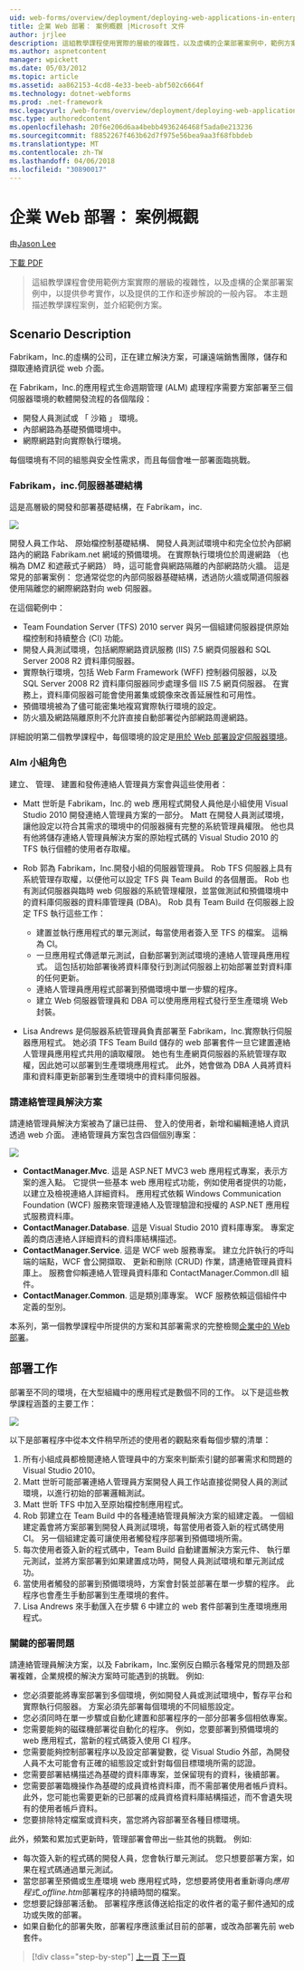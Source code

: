 ```yaml
---
uid: web-forms/overview/deployment/deploying-web-applications-in-enterprise-scenarios/enterprise-web-deployment-scenario-overview
title: 企業 Web 部署： 案例概觀 |Microsoft 文件
author: jrjlee
description: 這組教學課程使用實際的層級的複雜性，以及虛構的企業部署案例中，範例方案，提供 ref...
ms.author: aspnetcontent
manager: wpickett
ms.date: 05/03/2012
ms.topic: article
ms.assetid: aa862153-4cd8-4e33-beeb-abf502c6664f
ms.technology: dotnet-webforms
ms.prod: .net-framework
msc.legacyurl: /web-forms/overview/deployment/deploying-web-applications-in-enterprise-scenarios/enterprise-web-deployment-scenario-overview
msc.type: authoredcontent
ms.openlocfilehash: 20f6e206d6aa4bebb4936246468f5ada0e213236
ms.sourcegitcommit: f8852267f463b62d7f975e56bea9aa3f68fbbdeb
ms.translationtype: MT
ms.contentlocale: zh-TW
ms.lasthandoff: 04/06/2018
ms.locfileid: "30890017"
---
```

<a name="enterprise-web-deployment-scenario-overview"></a>企業 Web 部署： 案例概觀
====================
由[Jason Lee](https://github.com/jrjlee)

[下載 PDF](https://msdnshared.blob.core.windows.net/media/MSDNBlogsFS/prod.evol.blogs.msdn.com/CommunityServer.Blogs.Components.WeblogFiles/00/00/00/63/56/8130.DeployingWebAppsInEnterpriseScenarios.pdf)

> 這組教學課程會使用範例方案實際的層級的複雜性，以及虛構的企業部署案例中，以提供參考實作，以及提供的工作和逐步解說的一般內容。 本主題描述教學課程案例，並介紹範例方案。


## <a name="scenario-description"></a>Scenario Description

Fabrikam，Inc.的虛構的公司，正在建立解決方案，可讓遠端銷售團隊，儲存和擷取連絡資訊從 web 介面。

在 Fabrikam，Inc.的應用程式生命週期管理 (ALM) 處理程序需要方案部署至三個伺服器環境的軟體開發流程的各個階段：

- 開發人員測試或 「 沙箱 」 環境。
- 內部網路為基礎預備環境中。
- 網際網路對向實際執行環境。

每個環境有不同的組態與安全性需求，而且每個會唯一部署面臨挑戰。

### <a name="the-fabrikam-inc-server-infrastructure"></a>Fabrikam，inc.伺服器基礎結構

這是高層級的開發和部署基礎結構，在 Fabrikam，inc.

![](enterprise-web-deployment-scenario-overview/_static/image1.png)

開發人員工作站、 原始檔控制基礎結構、 開發人員測試環境中和完全位於內部網路內的網路 Fabrikam.net 網域的預備環境。 在實際執行環境位於周邊網路 （也稱為 DMZ 和遮蔽式子網路） 時，這可能會與網路隔離的內部網路防火牆。 這是常見的部署案例： 您通常從您的內部伺服器基礎結構，透過防火牆或閘道伺服器使用隔離您的網際網路對向 web 伺服器。

在這個範例中：

- Team Foundation Server (TFS) 2010 server 與另一個組建伺服器提供原始檔控制和持續整合 (CI) 功能。
- 開發人員測試環境，包括網際網路資訊服務 (IIS) 7.5 網頁伺服器和 SQL Server 2008 R2 資料庫伺服器。
- 實際執行環境，包括 Web Farm Framework (WFF) 控制器伺服器，以及 SQL Server 2008 R2 資料庫伺服器同步處理多個 IIS 7.5 網頁伺服器。 在實務上，資料庫伺服器可能會使用叢集或鏡像來改善延展性和可用性。
- 預備環境被為了儘可能密集地複寫實際執行環境的設定。
- 防火牆及網路隔離原則不允許直接自動部署從內部網路周邊網路。

詳細說明第二個教學課程中，每個環境的設定是[用於 Web 部署設定伺服器環境](../configuring-server-environments-for-web-deployment/configuring-server-environments-for-web-deployment.md)。

### <a name="team-roles-for-alm"></a>Alm 小組角色

建立、 管理、 建置和發佈連絡人管理員方案會與這些使用者：

- Matt 世昕是 Fabrikam，Inc.的 web 應用程式開發人員他是小組使用 Visual Studio 2010 開發連絡人管理員方案的一部分。 Matt 在開發人員測試環境，讓他設定以符合其需求的環境中的伺服器擁有完整的系統管理員權限。 他也具有他將儲存連絡人管理員解決方案的原始程式碼的 Visual Studio 2010 的 TFS 執行個體的使用者存取權。
- Rob 郭為 Fabrikam，Inc.開發小組的伺服器管理員。 Rob TFS 伺服器上具有系統管理存取權，以便他可以設定 TFS 與 Team Build 的各個層面。 Rob 也有測試伺服器與臨時 web 伺服器的系統管理權限，並當做測試和預備環境中的資料庫伺服器的資料庫管理員 (DBA)。 Rob 具有 Team Build 在伺服器上設定 TFS 執行這些工作：

    - 建置並執行應用程式的單元測試，每當使用者簽入至 TFS 的檔案。 這稱為 CI。
    - 一旦應用程式傳遞單元測試，自動部署到測試環境的連絡人管理員應用程式。 這包括初始部署後將資料庫發行到測試伺服器上初始部署並對資料庫的任何更新。
    - 連絡人管理員應用程式部署到預備環境中單一步驟的程序。
    - 建立 Web 伺服器管理員和 DBA 可以使用應用程式發行至生產環境 Web 封裝。
- Lisa Andrews 是伺服器系統管理員負責部署至 Fabrikam，Inc.實際執行伺服器應用程式。 她必須 TFS Team Build 儲存的 web 部署套件一旦它建置連絡人管理員應用程式共用的讀取權限。 她也有生產網頁伺服器的系統管理存取權，因此她可以部署到生產環境應用程式。 此外，她會做為 DBA 人員將資料庫和資料庫更新部署到生產環境中的資料庫伺服器。

<a id="_The_Contact_Manager"></a>

### <a name="the-contact-manager-solution"></a>請連絡管理員解決方案

請連絡管理員解決方案被為了讓已註冊、 登入的使用者，新增和編輯連絡人資訊透過 web 介面。 連絡管理員方案包含四個個別專案：

![](enterprise-web-deployment-scenario-overview/_static/image2.png)

- **ContactManager.Mvc**. 這是 ASP.NET MVC3 web 應用程式專案，表示方案的進入點。 它提供一些基本 web 應用程式功能，例如使用者提供的功能，以建立及檢視連絡人詳細資料。 應用程式依賴 Windows Communication Foundation (WCF) 服務來管理連絡人及管理驗證和授權的 ASP.NET 應用程式服務資料庫。
- **ContactManager.Database**. 這是 Visual Studio 2010 資料庫專案。 專案定義的商店連絡人詳細資料的資料庫結構描述。
- **ContactManager.Service**. 這是 WCF web 服務專案。 建立允許執行的呼叫端的端點，WCF 會公開擷取、 更新和刪除 (CRUD) 作業，請連絡管理員資料庫上。 服務會仰賴連絡人管理員資料庫和 ContactManager.Common.dll 組件。
- **ContactManager.Common**. 這是類別庫專案。 WCF 服務依賴這個組件中定義的型別。

本系列，第一個教學課程中所提供的方案和其部署需求的完整檢閱[企業中的 Web 部署](../web-deployment-in-the-enterprise/web-deployment-in-the-enterprise.md)。

<a id="_Deployment_Tasks"></a>

## <a name="deployment-tasks"></a>部署工作

部署至不同的環境，在大型組織中的應用程式是數個不同的工作。 以下是這些教學課程涵蓋的主要工作：

![](enterprise-web-deployment-scenario-overview/_static/image3.png)

以下是部署程序中從本文件稍早所述的使用者的觀點來看每個步驟的清單：

1. 所有小組成員都檢閱連絡人管理員中的方案來判斷索引鍵的部署需求和問題的 Visual Studio 2010。
2. Matt 世昕可能部署連絡人管理員方案開發人員工作站直接從開發人員的測試環境，以進行初始的部署邏輯測試。
3. Matt 世昕 TFS 中加入至原始檔控制應用程式。
4. Rob 郭建立在 Team Build 中的各種連絡管理員解決方案的組建定義。 一個組建定義會將方案部署到開發人員測試環境，每當使用者簽入新的程式碼使用 CI。 另一個組建定義可讓使用者觸發程序部署到預備環境所需。
5. 每次使用者簽入新的程式碼中，Team Build 自動建置解決方案元件、 執行單元測試，並將方案部署到如果建置成功時，開發人員測試環境和單元測試成功。
6. 當使用者觸發的部署到預備環境時，方案會封裝並部署在單一步驟的程序。 此程序也會產生手動部署到生產環境的套件。
7. Lisa Andrews 來手動匯入在步驟 6 中建立的 web 套件部署到生產環境應用程式。

### <a name="key-deployment-issues"></a>關鍵的部署問題

請連絡管理員解決方案，以及 Fabrikam，Inc.案例反白顯示各種常見的問題及部署複雜，企業規模的解決方案時可能遇到的挑戰。 例如: 

- 您必須要能將專案部署到多個環境，例如開發人員或測試環境中，暫存平台和實際執行伺服器。 方案必須先部署每個環境的不同組態設定。
- 您必須同時在單一步驟或自動化建置和部署程序的一部分部署多個相依專案。
- 您需要能夠的磁碟機部署從自動化的程序。 例如，您要部署到預備環境的 web 應用程式，當新的程式碼簽入使用 CI 程序。
- 您需要能夠控制部署程序以及設定部署變數，從 Visual Studio 外部，為開發人員不太可能會有正確的組態設定或針對每個目標環境所需的認證。
- 您需要部署結構描述為基礎的資料庫專案，並保留現有的資料，後續部署。
- 您需要部署臨機操作為基礎的成員資格資料庫，而不需部署使用者帳戶資料。 此外，您可能也需要更新的已部署的成員資格資料庫結構描述，而不會遺失現有的使用者帳戶資料。
- 您要排除特定檔案或資料夾，當您將內容部署至各種目標環境。

此外，頻繁和累加式更新時，管理部署會帶出一些其他的挑戰。 例如: 

- 每次簽入新的程式碼的開發人員，您會執行單元測試。 您只想要部署方案，如果在程式碼通過單元測試。
- 當您部署至預備或生產環境 web 應用程式時，您想要將使用者重新導向*應用程式\_offline.htm*部署程序的持續時間的檔案。
- 您想要記錄部署活動。 部署程序應該傳送給指定的收件者的電子郵件通知的成功或失敗的部署。
- 如果自動化的部署失敗，部署程序應該重試目前的部署，或改為部署先前 web 套件。

> [!div class="step-by-step"]
> [上一頁](deploying-web-applications-in-enterprise-scenarios.md)
> [下一頁](application-lifecycle-management-from-development-to-production.md)
